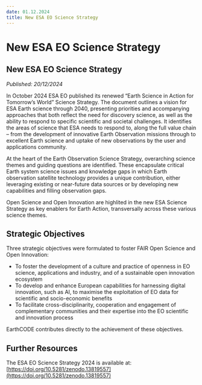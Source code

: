 ```yaml
---
date: 01.12.2024
title: New ESA EO Science Strategy
---
```


# New ESA EO Science Strategy <!--{ as="img" mode="hero" src="https://esa-earthcode.github.io/portal-assets/blog/Earth_Observation_Science_Strategy_pillars.jpg" }-->

## New ESA EO Science Strategy
*Published: 20/12/2024*

In October 2024 ESA EO published its renewed “Earth Science in Action for Tomorrow’s World” Science Strategy. The document outlines a vision for ESA Earth science through 2040, presenting priorities and accompanying approaches that both reflect the need for discovery science, as well as the ability to respond to specific scientific and societal challenges. It identifies the areas of science that ESA needs to respond to, along the full value chain – from the development of innovative Earth Observation missions through to excellent Earth science and uptake of new observations by the user and applications community. 

At the heart of the Earth Observation Science Strategy, overarching science themes and guiding questions are identified. These encapsulate critical Earth system science issues and knowledge gaps in which Earth observation satellite technology provides a unique contribution, either leveraging existing or near-future data sources or by developing new capabilities and filling observation gaps. 

Open Science and Open Innovation are highlited in the new ESA Science Strategy as key enablers for Earth Action, transversally across these various science themes.

## Strategic Objectives

Three strategic objectives were formulated to foster FAIR Open Science and Open Innovation: 

- To foster the development of a culture and practice of openness in EO science, applications and industry, and of a sustainable open innovation ecosystem 
- To develop and enhance European capabilities for harnessing digital innovation, such as AI, to maximise the exploitation of EO data for scientific and socio-economic benefits 
- To facilitate cross-disciplinarity, cooperation and engagement of complementary communities and their expertise into the EO scientific and innovation process 

 

EarthCODE contributes directly to the achievement of these objectives.

## Further Resources

The ESA EO Science Strategy 2024 is available at: [https://doi.org/10.5281/zenodo.13819557](https://doi.org/10.5281/zenodo.13819557)